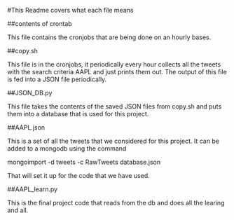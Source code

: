 #This Readme covers what each file means

##contents of crontab

This file contains the cronjobs that are being done on an hourly bases.

##copy.sh

This file is in the cronjobs, it periodically every hour collects all the tweets
with the search criteria AAPL and just prints them out. The output of this file
is fed into a JSON file periodically.

##JSON_DB.py

This file takes the contents of the saved JSON files from copy.sh and puts them 
into a database that is used for this project.

##AAPL.json

This is a set of all the tweets that we considered for this project. It can be 
added to a mongodb using the command

mongoimport -d tweets -c RawTweets database.json

That will set it up for the code that we have used.

##AAPL_learn.py

This is the final project code that reads from the db and does all the learing
and all.
